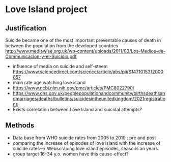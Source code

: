 # Love Island project
## Justification
Suicide became one of the most important preventable causes of death in between the population from the developed countries
http://www.mediawise.org.uk/wp-content/uploads/2011/03/Los-Medios-de-Communicacion-y-el-Suicidio.pdf
- influence of media on suicide and self-steem https://www.sciencedirect.com/science/article/abs/pii/S1471015312000657
- main rate age watching love island
- https://www.ncbi.nlm.nih.gov/pmc/articles/PMC8022790/
- https://www.ons.gov.uk/peoplepopulationandcommunity/birthsdeathsandmarriages/deaths/bulletins/suicidesintheunitedkingdom/2021registrations
- Exists correlation between Love Island and suicidal attempts?

## Methods
- Data base from WHO suicide rates from 2005 to 2019 : pre and post
- comparing the increase of episodes of love island with the increase of suicide rates--> Webscraping love island episodes, seasons an years.
- group target 16–34 y.o. women have this cause-effect?
